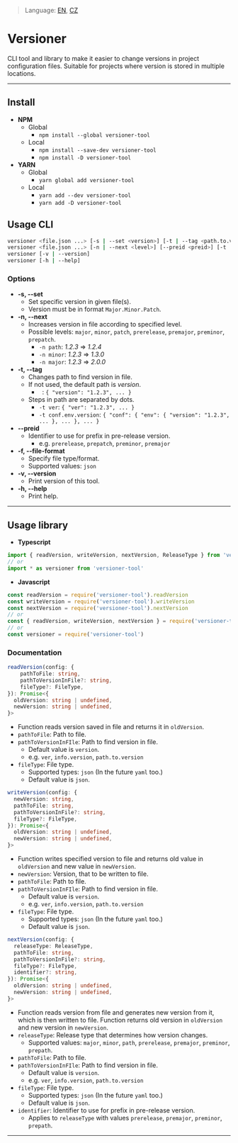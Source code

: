 > Language: [EN](README.md), [CZ](README.cz.md)

# Versioner

CLI tool and library to make it easier to change versions in project configuration files. Suitable for projects where version is stored in multiple locations.

---------
## Install
- **NPM**
  - Global
    - `npm install --global versioner-tool`
  - Local
    - `npm install --save-dev versioner-tool`
    - `npm install -D versioner-tool`
- **YARN**
  - Global
	- `yarn global add versioner-tool`
  - Local
    - `yarn add --dev versioner-tool`
    - `yarn add -D versioner-tool`

## Usage CLI
```bash
versioner <file.json ...> [-s | --set <version>] [-t | --tag <path.to.version>] [-f | --file-format <format>] 
versioner <file.json ...> [-n | --next <level>] [--preid <preid>] [-t | --tag <path.to.version>] [-f | --file-format <format>]
versioner [-v | --version]
versioner [-h | --help]
```
### Options
- **-s, --set** 
	- Set specific version in given file(s).
	- Version must be in format `Major.Minor.Patch`. 
- **-n, --next**
	- Increases version in file according to specified level.
	- Possible levels: `major`, `minor`, `patch`, `prerelease`, `premajor`, `preminor`, `prepatch`.
		- `-n path`: *1.2.3* => *1.2.4*
		- `-n minor`: *1.2.3* => *1.3.0*
		- `-n major`: *1.2.3* => *2.0.0*
- **-t, --tag**
	- Changes path to find version in file.
	- If not used, the default path is *version*.
		- ` `: `{ "version": "1.2.3", ... }`
	- Steps in path are separated by dots.
		- `-t ver`: `{ "ver": "1.2.3", ... }`
		- `-t conf.env.version`: `{ "conf": { "env": { "version": "1.2.3", ... }, ... }, ... }`
- **--preid** 
	- Identifier to use for prefix in pre-release version.
		- e.g. `prerelease`, `prepatch`, `preminor`, `premajor`
- **-f, --file-format**
    - Specify file type/format.
    - Supported values: `json`
- **-v, --version**
	- Print version of this tool.
- **-h, --help**
	- Print help.

-----------

## Usage library
- **Typescript**
```typescript
import { readVersion, writeVersion, nextVersion, ReleaseType } from 'versioner-tool'
// or
import * as versioner from 'versioner-tool'
```
- **Javascript**
```javascript
const readVersion = require('versioner-tool').readVersion
const writeVersion = require('versioner-tool').writeVersion
const nextVersion = require('versioner-tool').nextVersion
// or
const { readVersion, writeVersion, nextVersion } = require('versioner-tool')
// or
const versioner = require('versioner-tool')
```

### Documentation

```ts
readVersion(config: {
	pathToFile: string, 
	pathToVersionInFile?: string, 
	fileType?: FileType, 
}): Promise<{
  oldVersion: string | undefined,
  newVersion: string | undefined,
}>
```
- Function reads version saved in file and returns it in `oldVersion`.
- `pathToFile`: Path to file.
- `pathToVersionInFIle`: Path to find version in file.
	- Default value is `version`.
	- e.g. `ver`, `info.version`, `path.to.version`
- `fileType`: File type.
	- Supported types: `json` (In the future `yaml` too.)
	- Default value is `json`. 

```ts
writeVersion(config: {
  newVersion: string,
  pathToFile: string,
  pathToVersionInFile?: string,
  fileType?: FileType,
}): Promise<{
  oldVersion: string | undefined,
  newVersion: string | undefined,
}>
```
- Function writes specified version to file and returns old value in `oldVersion` and new value in `newVersion`.
- `newVersion`: Version, that to be written to file.
- `pathToFile`: Path to file.
- `pathToVersionInFIle`: Path to find version in file.
	- Default value is `version`.
	- e.g. `ver`, `info.version`, `path.to.version`
- `fileType`: File type.
	- Supported types: `json` (In the future `yaml` too.)
	- Default value is `json`. 

```ts
nextVersion(config: {
  releaseType: ReleaseType,
  pathToFile: string,
  pathToVersionInFile?: string,
  fileType?: FileType,
  identifier?: string,
}): Promise<{
  oldVersion: string | undefined,
  newVersion: string | undefined,
}>
```
- Function reads version from file and generates new version from it, which is then written to file. Function returns old version in `oldVersion` and new version in `newVersion`.
- `releaseType`: Release type that determines how version changes.
	- Supported values: `major`, `minor`, `path`, `prerelease`, `premajor`, `preminor`, `prepath`.
- `pathToFile`: Path to file.
- `pathToVersionInFIle`: Path to find version in file.
	- Default value is `version`.
	- e.g. `ver`, `info.version`, `path.to.version`
- `fileType`: File type.
	- Supported types: `json` (In the future `yaml` too.)
	- Default value is `json`. 
- `identifier`: Identifier to use for prefix in pre-release version.
	- Applies to `releaseType` with values `prerelease`, `premajor`, `preminor`, `prepath`.

--------------